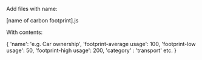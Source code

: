 Add files with name:

[name of carbon footprint].js

With contents:

{
'name': 'e.g. Car ownership',
'footprint-average usage': 100,
'footprint-low usage': 50,
'footprint-high usage': 200,
'category' : 'transport'
etc.
}
